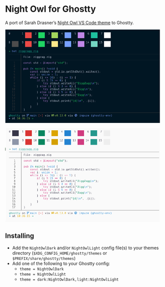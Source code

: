 # Night Owl for Ghostty

A port of Sarah Drasner’s [Night Owl VS Code theme](https://github.com/sdras/night-owl-vscode-theme) to Ghostty.

![Night Owl Dark sample](NightOwlDark.png)

![Night Owl Light sample](NightOwlLight.png)

## Installing

- Add the `NightOwlDark` and/or `NightOwlLight` config file(s) to your themes directory (`$XDG_CONFIG_HOME/ghostty/themes` or `$PREFIX/share/ghostty/themes`)
- Add one of the following to your Ghostty config:
  - `theme = NightOwlDark`
  - `theme = NightOwlLight`
  - `theme = dark:NightOwlDark,light:NightOwlLight`

